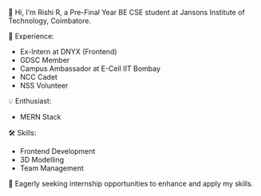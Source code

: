 👋 Hi, I'm Rishi R, a Pre-Final Year BE CSE student at Jansons Institute of Technology, Coimbatore. 

💼 Experience:
- Ex-Intern at DNYX (Frontend)
- GDSC Member
- Campus Ambassador at E-Cell IIT Bombay
- NCC Cadet
- NSS Volunteer

💡 Enthusiast:
- MERN Stack

🛠 Skills:
- Frontend Development
- 3D Modelling
- Team Management

🚀 Eagerly seeking internship opportunities to enhance and apply my skills.



